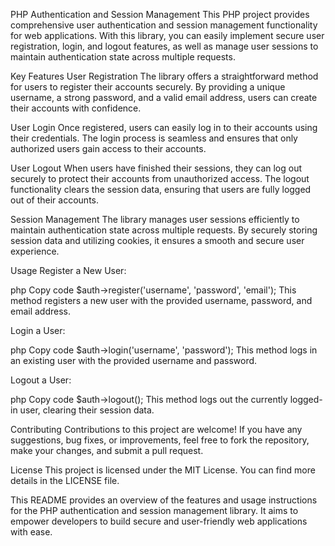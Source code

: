 PHP Authentication and Session Management
This PHP project provides comprehensive user authentication and session management functionality for web applications. With this library, you can easily implement secure user registration, login, and logout features, as well as manage user sessions to maintain authentication state across multiple requests.

Key Features
User Registration
The library offers a straightforward method for users to register their accounts securely. By providing a unique username, a strong password, and a valid email address, users can create their accounts with confidence.

User Login
Once registered, users can easily log in to their accounts using their credentials. The login process is seamless and ensures that only authorized users gain access to their accounts.

User Logout
When users have finished their sessions, they can log out securely to protect their accounts from unauthorized access. The logout functionality clears the session data, ensuring that users are fully logged out of their accounts.

Session Management
The library manages user sessions efficiently to maintain authentication state across multiple requests. By securely storing session data and utilizing cookies, it ensures a smooth and secure user experience.

Usage
Register a New User:

php
Copy code
$auth->register('username', 'password', 'email');
This method registers a new user with the provided username, password, and email address.

Login a User:

php
Copy code
$auth->login('username', 'password');
This method logs in an existing user with the provided username and password.

Logout a User:

php
Copy code
$auth->logout();
This method logs out the currently logged-in user, clearing their session data.

Contributing
Contributions to this project are welcome! If you have any suggestions, bug fixes, or improvements, feel free to fork the repository, make your changes, and submit a pull request.

License
This project is licensed under the MIT License. You can find more details in the LICENSE file.

This README provides an overview of the features and usage instructions for the PHP authentication and session management library. It aims to empower developers to build secure and user-friendly web applications with ease.
